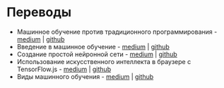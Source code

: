 # Переводы

- Машинное обучение против традиционного программирования - [medium](https://medium.com/maria-machine/oleksii-kharkovyna-machine-learning-vs-traditional-programming-6afd7dbfd3b8) | [github](/texts/oleksii-kharkovyna-machine-learning-vs-traditional-programming/readme.md)
- Введение в машинное обучение - [medium](https://medium.com/maria-machine/algorithmia-introduction-to-machine-learning-d955c74ba1e4) | [github](/texts/algorithmia-introduction-to-machine-learning/readme.md)
- Создание простой нейронной сети - [medium](https://medium.com/maria-machine/keno-leon-making-a-simple-neural-network-b9aa8a30bfc) | [github](/texts/keno-leon-making-a-simple-neural-network/readme.md)
- Использование искусственного интеллекта в браузере с TensorFlow.js - [medium](https://medium.com/maria-machine/ryan-marchildon-jan-scholz-bringing-artificial-intelligence-to-the-browser-with-tensorflowjs-b349e2d52624) | [github](/texts/ryan-marchildon-jan-scholz-bringing-artificial-intelligence-to-the-browser-with-tensorflowjs/readme.md)
- Виды машинного обучения - [medium]() | [github](/texts/hunter-heidenreich-what-are-the-types-of-machine-learning/readme.md)
